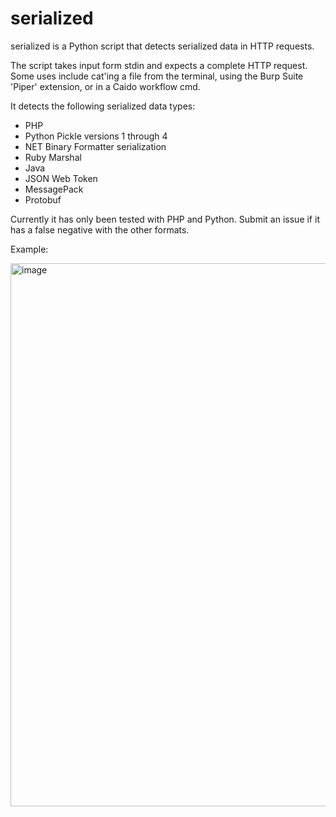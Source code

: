 # serialized
serialized is a Python script that detects serialized data in HTTP requests.

The script takes input form stdin and expects a complete HTTP request. Some uses include cat'ing a file from the terminal, using the Burp Suite 'Piper' extension, or in a Caido workflow cmd.

It detects the following serialized data types:

- PHP
- Python Pickle versions 1 through 4
- NET Binary Formatter serialization
- Ruby Marshal
- Java
- JSON Web Token
- MessagePack
- Protobuf

Currently it has only been tested with PHP and Python. Submit an issue if it has a false negative with the other formats.

Example:

<img width="869" alt="image" src="https://github.com/user-attachments/assets/d338e070-fa88-4658-9229-2b056bc7c266" />

